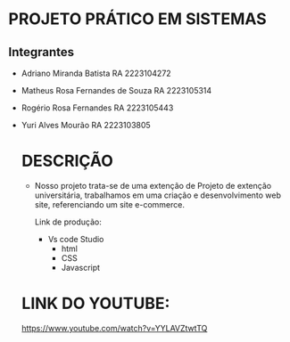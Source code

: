 # PROJETO PRÁTICO EM SISTEMAS


## Integrantes
- Adriano Miranda Batista          RA 2223104272
- Matheus Rosa Fernandes de Souza  RA 2223105314
- Rogério Rosa Fernandes           RA 2223105443
- Yuri Alves Mourão                RA 2223103805

  # DESCRIÇÃO

  - Nosso projeto trata-se de uma extenção de Projeto de extenção universitária, trabalhamos em uma criação e desenvolvimento web site,
    referenciando um site e-commerce.

    Link de produção:
    - Vs code Studio
      - html
      - CSS
      - Javascript
   
  # LINK DO YOUTUBE:
  https://www.youtube.com/watch?v=YYLAVZtwtTQ
  
